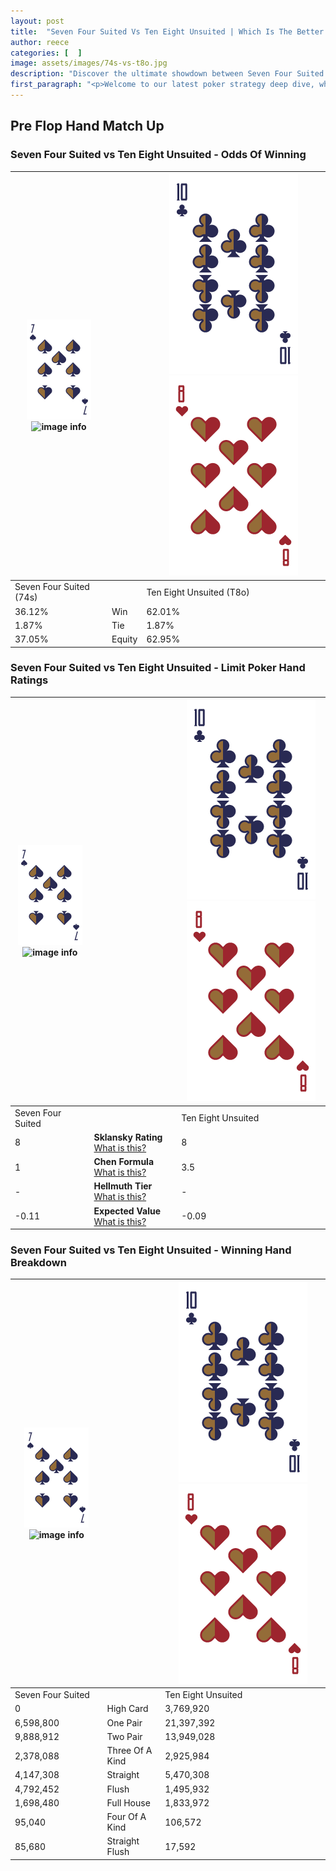 ```yaml
---
layout: post
title:  "Seven Four Suited Vs Ten Eight Unsuited | Which Is The Better Hand In Poker? A Complete Guide"
author: reece
categories: [  ]
image: assets/images/74s-vs-t8o.jpg
description: "Discover the ultimate showdown between Seven Four Suited and Ten Eight Unsuited in poker! Uncover the odds, strategies, and scenarios where one hand triumphs over the other. Get ready to up your poker game with this thrilling analysis."
first_paragraph: "<p>Welcome to our latest poker strategy deep dive, where we're pitting two distinct hands against each other in a high-stakes showdown: Seven Four Suited vs Ten Eight Unsuited.</p><p>In the dynamic world of poker, every decision counts, and knowing which hand holds the upper hand is key to your success at the table.</p><p>In this article, we'll dissect these two hands, explore the scenarios where one dominates the other, and equip you with the knowledge to make strategic choices that can tip the odds in your favor.</p><p>Get ready to unravel the intriguing dynamics of these poker hands and elevate your game to new heights.</p>"
---
```




[comment]: # (sp0)

## Pre Flop Hand Match Up

<div class="table hand-ratings" markdown="1"> 



### Seven Four Suited vs Ten Eight Unsuited - Odds Of Winning


    
| ![image info](assets/images/hand1/7.png) ![image info](assets/images/hand1/4s.png) |  | ![image info](assets/images/hand2/T.png) ![image info](assets/images/hand2/8o.png) |
| -------- | -------- | -------- |
| Seven Four Suited (74s) |  | Ten Eight Unsuited (T8o) |
| 36.12% | Win | 62.01% |
| 1.87% | Tie | 1.87% |
| 37.05% | Equity | 62.95% |




[comment]: # (sp1)



### Seven Four Suited vs Ten Eight Unsuited - Limit Poker Hand Ratings


    
| ![image info](assets/images/hand1/7.png) ![image info](assets/images/hand1/4s.png) |  | ![image info](assets/images/hand2/T.png) ![image info](assets/images/hand2/8o.png) |
| -------- | -------- | -------- |
| Seven Four Suited |  | Ten Eight Unsuited |
| 8 | **Sklansky Rating** [What is this?](/sklansky-rating-explained) | 8 |
| 1 | **Chen Formula** [What is this?](/chen-formula-explained) | 3.5 |
| - | **Hellmuth Tier** [What is this?](/Hellmuth-tier-explained) | - |
| -0.11 | **Expected Value** [What is this?](/expected-value-explained) | -0.09 |




[comment]: # (sp2)



### Seven Four Suited vs Ten Eight Unsuited - Winning Hand Breakdown


    
| ![image info](assets/images/hand1/7.png) ![image info](assets/images/hand1/4s.png) |  | ![image info](assets/images/hand2/T.png) ![image info](assets/images/hand2/8o.png) |
| -------- | -------- | -------- |
| Seven Four Suited |  | Ten Eight Unsuited |
| 0 | High Card | 3,769,920 |
| 6,598,800 | One Pair | 21,397,392 |
| 9,888,912 | Two Pair | 13,949,028 |
| 2,378,088 | Three Of A Kind | 2,925,984 |
| 4,147,308 | Straight | 5,470,308 |
| 4,792,452 | Flush | 1,495,932 |
| 1,698,480 | Full House | 1,833,972 |
| 95,040 | Four Of A Kind | 106,572 |
| 85,680 | Straight Flush | 17,592 |




[comment]: # (sp3)



</div>

[comment]: # (sp4)



[comment]: # (sp5)

